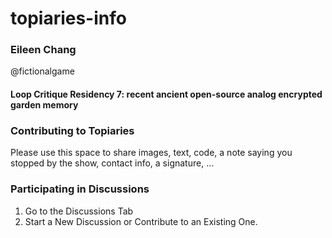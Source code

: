 # topiaries-info

### Eileen Chang 
@fictionalgame
#### Loop Critique Residency 7: recent ancient open-source analog encrypted garden memory


### Contributing to Topiaries
Please use this space to share images, text, code, a note saying you stopped by the show, contact info, a signature, ... 

### Participating in Discussions
1. Go to the Discussions Tab
2. Start a New Discussion or Contribute to an Existing One.


